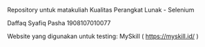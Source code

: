 Repository untuk matakuliah Kualitas Perangkat Lunak - Selenium

Daffaq Syafiq Pasha
1908107010077

Website yang digunakan untuk testing: MySkill ( https://myskill.id/ ) 
